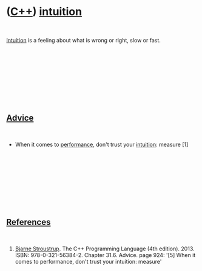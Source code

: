 



 

 

 

 

 

([C++](Cpp.md)) [intuition](CppIntuition.md)
==============================================

 

[Intuition](CppIntuition.md) is a feeling about what is wrong or right,
slow or fast.

 

 

 

 

 

[Advice](CppAdvice.md)
-----------------------

 

-   When it comes to [performance](CppPerformance.md), don't trust your
    [intuition](CppIntuition.md): measure \[1\]

 

 

 

 

 

[References](CppReferences.md)
-------------------------------

 

1.  [Bjarne Stroustrup](CppBjarneStroustrup.md). The C++ Programming
    Language (4th edition). 2013. ISBN: 978-0-321-56384-2. Chapter 31.6.
    Advice. page 924: '\[5\] When it comes to performance, don't trust
    your intuition: measure'

 

 

 

 

 





 



